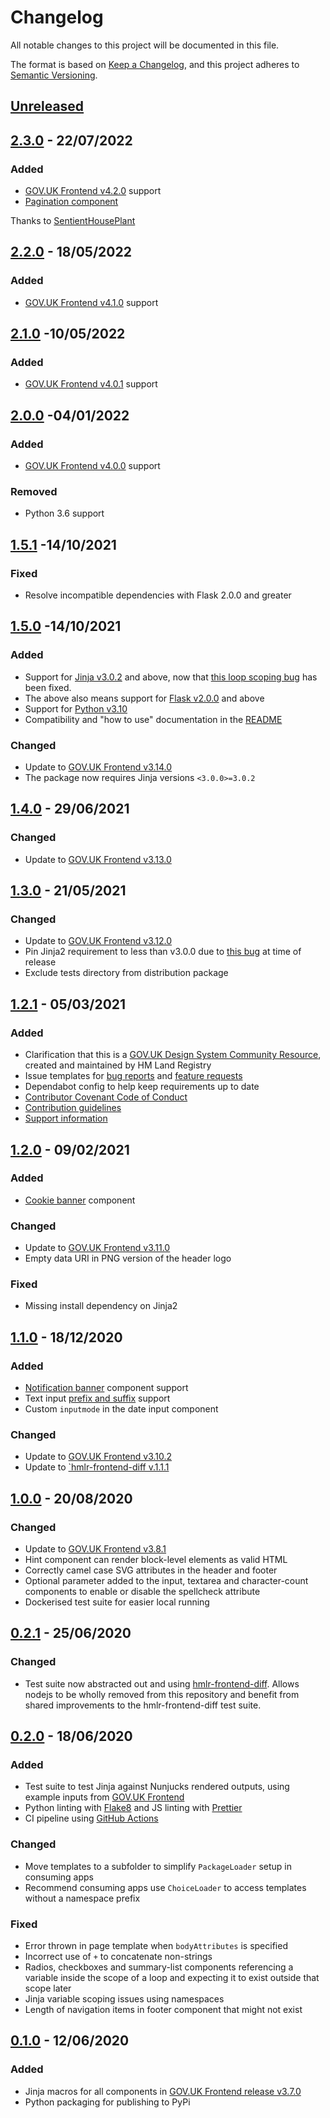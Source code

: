 # Changelog

All notable changes to this project will be documented in this file.

The format is based on [Keep a Changelog](https://keepachangelog.com/en/1.0.0/), and this project adheres to [Semantic Versioning](https://semver.org/spec/v2.0.0.html).

## [Unreleased](https://github.com/LandRegistry/hmlr-frontend-jinja/compare/2.3.0...main)

## [2.3.0](https://github.com/LandRegistry/hmlr-frontend-jinja/releases/tag/2.3.0) - 22/07/2022

### Added

- [GOV.UK Frontend v4.2.0](https://github.com/LandRegistry/hmlr-frontend/releases/tag/v4.2.0) support
- [Pagination component](https://design-system.service.gov.uk/components/pagination/)

Thanks to [SentientHousePlant](https://github.com/SentientHousePlant)

## [2.2.0](https://github.com/LandRegistry/hmlr-frontend-jinja/releases/tag/2.2.0) - 18/05/2022

### Added

- [GOV.UK Frontend v4.1.0](https://github.com/LandRegistry/hmlr-frontend/releases/tag/v4.1.0) support

## [2.1.0](https://github.com/LandRegistry/hmlr-frontend-jinja/releases/tag/2.1.0) -10/05/2022

### Added

- [GOV.UK Frontend v4.0.1](https://github.com/LandRegistry/hmlr-frontend/releases/tag/v4.0.1) support

## [2.0.0](https://github.com/LandRegistry/hmlr-frontend-jinja/releases/tag/2.0.0) -04/01/2022

### Added

- [GOV.UK Frontend v4.0.0](https://github.com/LandRegistry/hmlr-frontend/releases/tag/v4.0.0) support

### Removed

- Python 3.6 support

## [1.5.1](https://github.com/LandRegistry/hmlr-frontend-jinja/releases/tag/1.5.1) -14/10/2021

### Fixed

- Resolve incompatible dependencies with Flask 2.0.0 and greater

## [1.5.0](https://github.com/LandRegistry/hmlr-frontend-jinja/releases/tag/1.5.0) -14/10/2021

### Added

- Support for [Jinja v3.0.2](https://jinja.palletsprojects.com/en/3.0.x/changes/) and above, now that [this loop scoping bug](https://github.com/pallets/jinja/issues/1427) has been fixed.
- The above also means support for [Flask v2.0.0](https://flask.palletsprojects.com/en/2.0.x/changes/) and above
- Support for [Python v3.10](https://www.python.org/downloads/release/python-3100/)
- Compatibility and "how to use" documentation in the [README](README.md)

### Changed

- Update to [GOV.UK Frontend v3.14.0](https://github.com/LandRegistry/hmlr-frontend/releases/tag/v3.14.0)
- The package now requires Jinja versions `<3.0.0>=3.0.2`

## [1.4.0](https://github.com/LandRegistry/hmlr-frontend-jinja/releases/tag/1.4.0) - 29/06/2021

### Changed

- Update to [GOV.UK Frontend v3.13.0](https://github.com/LandRegistry/hmlr-frontend/releases/tag/v3.13.0)

## [1.3.0](https://github.com/LandRegistry/hmlr-frontend-jinja/releases/tag/1.3.0) - 21/05/2021

### Changed

- Update to [GOV.UK Frontend v3.12.0](https://github.com/LandRegistry/hmlr-frontend/releases/tag/v3.12.0)
- Pin Jinja2 requirement to less than v3.0.0 due to [this bug](https://github.com/pallets/jinja/issues/1427) at time of release
- Exclude tests directory from distribution package

## [1.2.1](https://github.com/LandRegistry/hmlr-frontend-jinja/releases/tag/1.2.1) - 05/03/2021

### Added

- Clarification that this is a [GOV.UK Design System Community Resource](https://design-system.service.gov.uk/community/resources-and-tools/), created and maintained by HM Land Registry
- Issue templates for [bug reports](.github/ISSUE_TEMPLATE/bug_report.md) and [feature requests](.github/ISSUE_TEMPLATE/feature_request.md)
- Dependabot config to help keep requirements up to date
- [Contributor Covenant Code of Conduct](CODE_OF_CONDUCT.md)
- [Contribution guidelines](CONTRIBUTING.md)
- [Support information](README.md#support)

## [1.2.0](https://github.com/LandRegistry/hmlr-frontend-jinja/releases/tag/1.2.0) - 09/02/2021

### Added

- [Cookie banner](https://design-system.service.gov.uk/components/cookie-banner/) component

### Changed

- Update to [GOV.UK Frontend v3.11.0](https://github.com/LandRegistry/hmlr-frontend/releases/tag/v3.11.0)
- Empty data URI in PNG version of the header logo

### Fixed

- Missing install dependency on Jinja2

## [1.1.0](https://github.com/LandRegistry/hmlr-frontend-jinja/releases/tag/1.1.0) - 18/12/2020

### Added

- [Notification banner](https://design-system.service.gov.uk/components/notification-banner/) component support
- Text input [prefix and suffix](https://design-system.service.gov.uk/components/text-input/#prefixes-and-suffixes) support
- Custom `inputmode` in the date input component

### Changed

- Update to [GOV.UK Frontend v3.10.2](https://github.com/LandRegistry/hmlr-frontend/releases/tag/v3.10.2)
- Update to [`hmlr-frontend-diff v.1.1.1](https://github.com/surevine/hmlr-frontend-diff/releases/tag/v1.1.1)

## [1.0.0](https://github.com/LandRegistry/hmlr-frontend-jinja/releases/tag/1.0.0) - 20/08/2020

### Changed

- Update to [GOV.UK Frontend v3.8.1](https://github.com/LandRegistry/hmlr-frontend/releases/tag/v3.8.1)
- Hint component can render block-level elements as valid HTML
- Correctly camel case SVG attributes in the header and footer
- Optional parameter added to the input, textarea and character-count components to enable or disable the spellcheck attribute
- Dockerised test suite for easier local running

## [0.2.1](https://github.com/LandRegistry/hmlr-frontend-jinja/releases/tag/0.2.1) - 25/06/2020

### Changed

- Test suite now abstracted out and using [hmlr-frontend-diff](https://github.com/surevine/hmlr-frontend-diff/). Allows nodejs to be wholly removed from this repository and benefit from shared improvements to the hmlr-frontend-diff test suite.

## [0.2.0](https://github.com/LandRegistry/hmlr-frontend-jinja/releases/tag/0.2.0) - 18/06/2020

### Added

- Test suite to test Jinja against Nunjucks rendered outputs, using example inputs from [GOV.UK Frontend](https://github.com/LandRegistry/hmlr-frontend)
- Python linting with [Flake8](https://pypi.org/project/flake8/) and JS linting with [Prettier](https://prettier.io/)
- CI pipeline using [GitHub Actions](https://github.com/LandRegistry/hmlr-frontend-jinja/actions)

### Changed

- Move templates to a subfolder to simplify `PackageLoader` setup in consuming apps
- Recommend consuming apps use `ChoiceLoader` to access templates without a namespace prefix

### Fixed

- Error thrown in page template when `bodyAttributes` is specified
- Incorrect use of `+` to concatenate non-strings
- Radios, checkboxes and summary-list components referencing a variable inside the scope of a loop and expecting it to exist outside that scope later
- Jinja variable scoping issues using namespaces
- Length of navigation items in footer component that might not exist

## [0.1.0](https://github.com/LandRegistry/hmlr-frontend-jinja/releases/tag/0.1.0) - 12/06/2020

### Added

- Jinja macros for all components in [GOV.UK Frontend release v3.7.0](https://github.com/LandRegistry/hmlr-frontend/releases/tag/v3.7.0)
- Python packaging for publishing to PyPi
